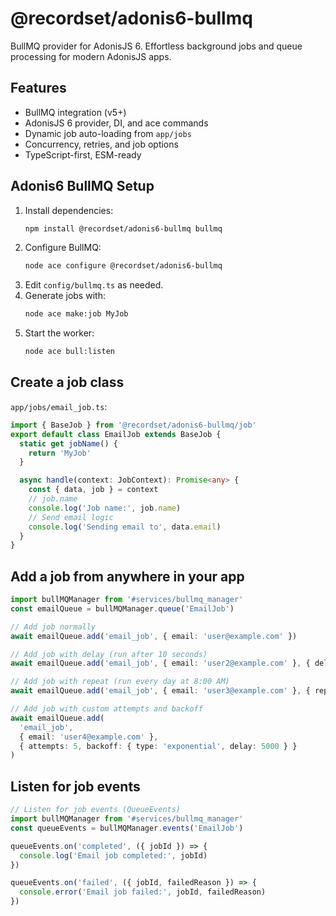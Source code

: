 # @recordset/adonis6-bullmq

BullMQ provider for AdonisJS 6. Effortless background jobs and queue processing for modern AdonisJS apps.

## Features

- BullMQ integration (v5+)
- AdonisJS 6 provider, DI, and ace commands
- Dynamic job auto-loading from `app/jobs`
- Concurrency, retries, and job options
- TypeScript-first, ESM-ready

## Adonis6 BullMQ Setup

1. Install dependencies:
   ```bash
   npm install @recordset/adonis6-bullmq bullmq
   ```
2. Configure BullMQ:
   ```bash
   node ace configure @recordset/adonis6-bullmq
   ```
3. Edit `config/bullmq.ts` as needed.
4. Generate jobs with:
   ```bash
   node ace make:job MyJob
   ```
5. Start the worker:
   ```bash
   node ace bull:listen
   ```

## Create a job class

`app/jobs/email_job.ts`:

```typescript
import { BaseJob } from '@recordset/adonis6-bullmq/job'
export default class EmailJob extends BaseJob {
  static get jobName() {
    return 'MyJob'
  }

  async handle(context: JobContext): Promise<any> {
    const { data, job } = context
    // job.name
    console.log('Job name:', job.name)
    // Send email logic
    console.log('Sending email to', data.email)
  }
}
```

## Add a job from anywhere in your app

```typescript
import bullMQManager from '#services/bullmq_manager'
const emailQueue = bullMQManager.queue('EmailJob')

// Add job normally
await emailQueue.add('email_job', { email: 'user@example.com' })

// Add job with delay (run after 10 seconds)
await emailQueue.add('email_job', { email: 'user2@example.com' }, { delay: 10000 })

// Add job with repeat (run every day at 8:00 AM)
await emailQueue.add('email_job', { email: 'user3@example.com' }, { repeat: { cron: '0 8 * * *' } })

// Add job with custom attempts and backoff
await emailQueue.add(
  'email_job',
  { email: 'user4@example.com' },
  { attempts: 5, backoff: { type: 'exponential', delay: 5000 } }
)
```

## Listen for job events

```typescript
// Listen for job events (QueueEvents)
import bullMQManager from '#services/bullmq_manager'
const queueEvents = bullMQManager.events('EmailJob')

queueEvents.on('completed', ({ jobId }) => {
  console.log('Email job completed:', jobId)
})

queueEvents.on('failed', ({ jobId, failedReason }) => {
  console.error('Email job failed:', jobId, failedReason)
})
```
